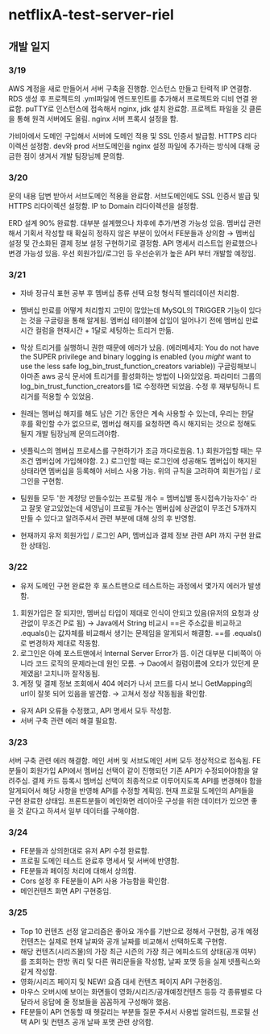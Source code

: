 # netflixA-test-server-riel

## 개발 일지

### 3/19
AWS 계정을 새로 만들어서 서버 구축을 진행함. 인스턴스 만들고 탄력적 IP 연결함. RDS 생성 후 프로젝트의 .yml파일에 엔드포인트를 추가해서 프로젝트와 디비 연결 완료함.
puTTY로 인스턴스에 접속해서 nginx, jdk 설치 완료함. 프로젝트 파일을 깃 클론을 통해 원격 서버에도 올림. nginx 서버 프록시 설정을 함.

가비아에서 도메인 구입해서 서버에 도메인 적용 및 SSL 인증서 발급함. HTTPS 리다이렉션 설정함. dev와 prod 서브도메인을 nginx 설정 파일에 추가하는 방식에 대해 궁금한 점이 생겨서 개발 팀장님께 문의함.

### 3/20
문의 내용 답변 받아서 서브도메인 적용을 완료함. 서브도메인에도 SSL 인증서 발급 및 HTTPS 리다이렉션 설정함.
IP to Domain 리다이렉션을 설정함. 

ERD 설계 90% 완료함. 대부분 설계했으나 차후에 추가/변경 가능성 있음. 
멤버십 관련해서 기획서 작성할 때 확실히 정하지 않은 부분이 있어서 FE분들과 상의함 → 멤버십 설정 및 간소화된 결제 정보 설정 구현하기로 결정함.
API 명세서 리스트업 완료했으나 변경 가능성 있음. 우선 회원가입/로그인 등 우선순위가 높은 API 부터 개발할 예정임.

### 3/21
- 자바 정규식 표현 공부 후 멤버십 종류 선택 요청 형식적 밸리데이션 처리함.
- 멤버십 만료를 어떻게 처리할지 고민이 많았는데 MySQL의 TRIGGER 기능이 있다는 것을 구글링을 통해 알게됨.
멤버십 테이블에 삽입이 일어나기 전에 멤버십 만료 시간 컬럼을 현재시간 + 1달로 세팅하는 트리거 만듦.
- 막상 트리거를 실행하니 권한 때문에 에러가 났음.
(에러메세지: You do not have the SUPER privilege and binary logging is enabled (you *might* want to use the less safe log_bin_trust_function_creators variable))
구글링해보니 아마존 aws 공식 문서에 트리거를 활성화하는 방법이 나와있었음. 파라미터 그룹의log_bin_trust_function_creators를 1로 수정하면 되었음. 수정 후 재부팅하니 트리거를 적용할 수 있었음.

- 원래는 멤버십 해지를 해도 남은 기간 동안은 계속 사용할 수 있는데, 우리는 한달 후를 확인할 수가 없으므로, 멤버십 해지를 요청하면 즉시 해지되는 것으로 정해도 될지 개발 팀장님께 문의드려야함.

- 넷플릭스의 멤버십 프로세스를 구현하기가 조금 까다로웠음.
1.) 회원가입할 때는 무조건 멤버십에 가입해야함.
2.) 로그인할 때는 로그인에 성공해도 멤버십이 해지된 상태라면 멤버십을 등록해야 서비스 사용 가능.
위의 규칙을 고려하여 회원가입 / 로그인을 구현함.

- 팀원들 모두 '한 계정당 만들수있는 프로필 개수 = 멤버십별 동시접속가능자수' 라고 잘못 알고있었는데 세영님이 프로필 개수는 멤버십에 상관없이 무조건 5개까지 만들 수 있다고 알려주셔서 관련 부분에 대해 상의 후 반영함.
- 현재까지 유저 회원가입 / 로그인 API, 멤버십과 결제 정보 관련 API 까지 구현 완료한 상태임.

### 3/22
- 유저 도메인 구현 완료한 후 포스트맨으로 테스트하는 과정에서 몇가지 에러가 발생함.
1. 회원가입은 잘 되지만, 멤버십 타입이 제대로 인식이 안되고 있음(유저의 요청과 상관없이 무조건 P로 됨)
→ Java에서 String 비교시 ==은 주소값을 비교하고 .equals()는 값자체를 비교해서 생기는 문제임을 알게되서 해결함.  ==를 .equals()로 변경하자 제대로 작동함.
2. 로그인은 아예 포스트맨에서 Internal Server Error가 뜸. 이건 대부분 디비쪽이 아니라 코드 로직의 문제라는데 원인 모름. 
→ Dao에서 컬럼이름에 오타가 있던게 문제였음! 고치니까 잘작동됨.
3. 계정 및 결제 정보 조회에서 404 에러가 나서 코드를 다시 보니 GetMapping의 url이 잘못 되어 있음을 발견함.
→ 고쳐서 정상 작동됨을 확인함.

- 유저 API 오류들 수정했고, API 명세서 모두 작성함.
- 서버 구축 관련 에러 해결 필요함.

### 3/23
서버 구축 관련 에러 해결함. 메인 서버 및 서브도메인 서버 모두 정상적으로 접속됨.
FE분들이 회원가입 API에서 멤버십 선택이 같이 진행되던 기존 API가 수정되어야함을 알려주심. 결제 카드 등록시 멤버십 선택이 최종적으로 이루어지도록 API를 변경해야 함을 알게되어서 해당 사항을 반영해 API를 수정할 계획임. 현재 프로필 도메인의 API들을 구현 완료한 상태임. 프론트분들이 메인화면 레이아웃 구성을 위한 데이터가 있으면 좋을 것 같다고 하셔서 일부 데이터를 구해야함.

### 3/24
- FE분들과 상의한대로 유저 API 수정 완료함.
- 프로필 도메인 테스트 완료후 명세서 및 서버에 반영함.
- FE분들과 페이징 처리에 대해서 상의함.
- Cors 설정 후 FE분들이 API 사용 가능함을 확인함.
- 메인컨텐츠 화면 API 구현중임.

### 3/25
- Top 10 컨텐츠 선정 알고리즘은 좋아요 개수를 기반으로 정해서 구현함, 공개 예정 컨텐츠는 실제로 현재 날짜와 공개 날짜를 비교해서 선택하도록 구현함.
- 해당 컨텐츠(시리즈물)의 가장 최근 시즌의 가장 최근 에피소드의 상태(공개 여부)를 조회하는 한방 쿼리 및 다른 쿼리문들을 작성함, 날짜 포맷 등을 실제 넷플릭스와 같게 작성함.
- 영화/시리즈 페이지 및 NEW! 요즘 대세 컨텐츠 페이지 API 구현중임.
- 마우스 오버시에 보이는 화면들이 영화/시리즈/공개예정컨텐츠 등등 각 종류별로 다 달라서 응답에 줄 정보들을 꼼꼼하게 구성해야 했음.
- FE분들이 API 연동할 때 헷갈리는 부분들 질문 주셔서 사용법 알려드림, 프로필 선택 API 및 컨텐츠 공개 날짜 포맷 관련 상의함.
